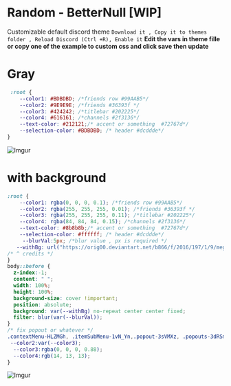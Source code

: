 # Random - BetterNull [WIP]
Customizable default discord theme 
`Download it , Copy it to themes folder , Reload Discord (Ctrl +R), Enable it`
**Edit the vars in theme fille or copy one of the example to custom css and click save then update** 
# Gray
```css
 :root {
    --color1: #BDBDBD; /*friends row #99AAB5*/
    --color2: #9E9E9E; /*friends #36393f */
    --color3: #424242; /*titlebar #202225*/
    --color4: #616161; /*channels #2f3136*/
    --text-color: #212121;/* accent or something  #72767d*/
    --selection-color: #BDBDBD; /* header #dcddde*/
}
```
![Imgur](https://i.imgur.com/Mr10FGw.png) 
# with  background
```css
:root {
    --color1: rgba(0, 0, 0, 0.1); /*friends row #99AAB5*/
    --color2: rgba(255, 255, 255, 0.01); /*friends #36393f */
    --color3: rgba(255, 255, 255, 0.11); /*titlebar #202225*/
    --color4: rgba(84, 84, 84, 0.15); /*channels #2f3136*/
    --text-color: #8b8b8b;/* accent or something  #72767d*/
    --selection-color: #ffffff; /* header #dcddde*/
     --blurVal:5px; /*blur value , px is required */
   --withBg: url("https://orig00.deviantart.net/b866/f/2016/197/1/9/megumin_wallpaper_by_kaazuma-daa79g7.png");
/* ^ credits */
}
body::before {
  z-index:-1;
  content: " ";
  width: 100%;
  height: 100%;
  background-size: cover !important;
  position: absolute;
  background: var(--withBg) no-repeat center center fixed;
  filter: blur(var(--blurVal));
}
/* fix popout or whatever */
.contextMenu-HLZMGh, .itemSubMenu-1vN_Yn,.popout-3sVMXz, .popouts-3dRSmE,.popouts-3dRSmE >div,.autocomplete-1vrmpx ,.autocomplete-i9yVHs ,.da-autocomplete{
 --color2:var(--color3);
  --color3:rgba(0, 0, 0, 0.88);
  --color4:rgb(14, 13, 13);
}
```
![Imgur](https://i.imgur.com/W8GKhd7.png) 

